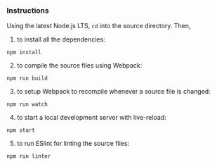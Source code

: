 ### Instructions

Using the latest Node.js LTS, `cd` into the source directory. Then,

1. to install all the dependencies:

```
npm install
```

2. to compile the source files using Webpack:

```
npm run build
```

3. to setup Webpack to recompile whenever a source file is changed:

```
npm run watch
```

4. to start a local development server with live-reload:

```
npm start
```

5. to run ESlint for linting the source files:

```
npm run linter
```
